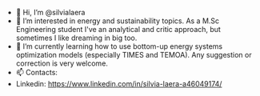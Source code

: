 - 👋 Hi, I’m @silvialaera
- 👀 I’m interested in energy and sustainability topics. As a M.Sc Engineering student I've an analytical and critic approach, but sometimes I like dreaming in big too. 
- 🌱 I’m currently learning how to use bottom-up energy systems optimization models (especially TIMES and TEMOA). Any suggestion or correction is very welcome. 
- 📫 Contacts: 
- Linkedin: https://www.linkedin.com/in/silvia-laera-a46049174/

<!---
silvialaera/silvialaera is a ✨ special ✨ repository because its `README.md` (this file) appears on your GitHub profile.
You can click the Preview link to take a look at your changes.
--->
